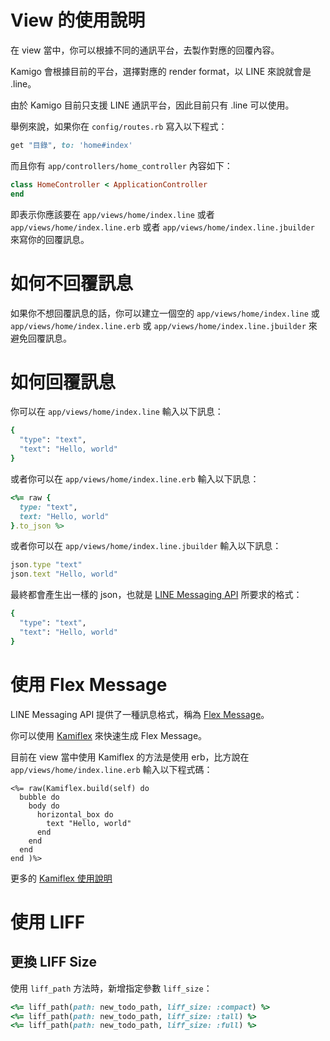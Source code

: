 # View 的使用說明

在 view 當中，你可以根據不同的通訊平台，去製作對應的回覆內容。

Kamigo 會根據目前的平台，選擇對應的 render format，以 LINE 來說就會是 .line。

由於 Kamigo 目前只支援 LINE 通訊平台，因此目前只有 .line 可以使用。

舉例來說，如果你在 `config/routes.rb` 寫入以下程式：

```ruby
get "目錄", to: 'home#index'
```

而且你有 `app/controllers/home_controller` 內容如下：

```ruby
class HomeController < ApplicationController
end
```

即表示你應該要在 `app/views/home/index.line` 或者 `app/views/home/index.line.erb` 或者 `app/views/home/index.line.jbuilder` 來寫你的回覆訊息。

# 如何不回覆訊息

如果你不想回覆訊息的話，你可以建立一個空的 `app/views/home/index.line` 或 `app/views/home/index.line.erb` 或 `app/views/home/index.line.jbuilder` 來避免回覆訊息。

# 如何回覆訊息

你可以在 `app/views/home/index.line` 輸入以下訊息：

```ruby
{
  "type": "text",
  "text": "Hello, world"
}
```

或者你可以在 `app/views/home/index.line.erb` 輸入以下訊息：

```ruby
<%= raw {
  type: "text",
  text: "Hello, world"
}.to_json %>
```

或者你可以在 `app/views/home/index.line.jbuilder` 輸入以下訊息：

```ruby
json.type "text"
json.text "Hello, world"
```

最終都會產生出一樣的 json，也就是 [LINE Messaging API](https://developers.line.biz/en/reference/messaging-api/#text-message) 所要求的格式：

```ruby
{
  "type": "text",
  "text": "Hello, world"
}
```

# 使用 Flex Message

LINE Messaging API 提供了一種訊息格式，稱為 [Flex Message](https://developers.line.biz/en/docs/messaging-api/using-flex-messages/)。

你可以使用 [Kamiflex](https://github.com/etrex/kamiflex) 來快速生成 Flex Message。

目前在 view 當中使用 Kamiflex 的方法是使用 erb，比方說在 `app/views/home/index.line.erb` 輸入以下程式碼：

```
<%= raw(Kamiflex.build(self) do
  bubble do
    body do
      horizontal_box do
        text "Hello, world"
      end
    end
  end
end )%>
```

更多的 [Kamiflex 使用說明](https://github.com/etrex/kamiflex)

# 使用 LIFF
## 更換 LIFF Size
使用 `liff_path` 方法時，新增指定參數 `liff_size`：

```ruby
<%= liff_path(path: new_todo_path, liff_size: :compact) %>
<%= liff_path(path: new_todo_path, liff_size: :tall) %>
<%= liff_path(path: new_todo_path, liff_size: :full) %>
```
